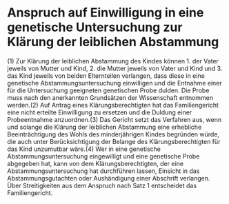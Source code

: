 # Anspruch auf Einwilligung in eine genetische Untersuchung zur Klärung der leiblichen Abstammung

(1) Zur Klärung der leiblichen Abstammung des Kindes können  1.
 der Vater jeweils von Mutter und Kind,
 2.
 die Mutter jeweils von Vater und Kind und
 3.
 das Kind jeweils von beiden Elternteilen
verlangen, dass diese in eine genetische Abstammungsuntersuchung einwilligen und die Entnahme einer für die Untersuchung geeigneten genetischen Probe dulden. Die Probe muss nach den anerkannten Grundsätzen der Wissenschaft entnommen werden.(2) Auf Antrag eines Klärungsberechtigten hat das Familiengericht eine nicht erteilte Einwilligung zu ersetzen und die Duldung einer Probeentnahme anzuordnen.(3) Das Gericht setzt das Verfahren aus, wenn und solange die Klärung der leiblichen Abstammung eine erhebliche Beeinträchtigung des Wohls des minderjährigen Kindes begründen würde, die auch unter Berücksichtigung der Belange des Klärungsberechtigten für das Kind unzumutbar wäre.(4) Wer in eine genetische Abstammungsuntersuchung eingewilligt und eine genetische Probe abgegeben hat, kann von dem Klärungsberechtigten, der eine Abstammungsuntersuchung hat durchführen lassen, Einsicht in das Abstammungsgutachten oder Aushändigung einer Abschrift verlangen. Über Streitigkeiten aus dem Anspruch nach Satz 1 entscheidet das Familiengericht. 

